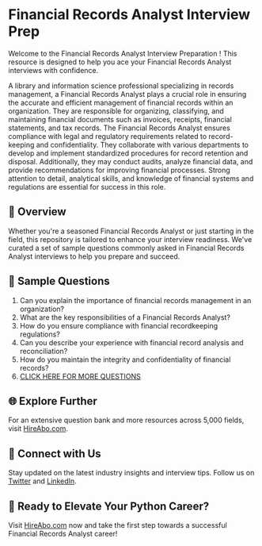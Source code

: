 # Financial Records Analyst Interview Prep

Welcome to the Financial Records Analyst Interview Preparation ! This resource is designed to help you ace your Financial Records Analyst interviews with confidence.

A library and information science professional specializing in records management, a Financial Records Analyst plays a crucial role in ensuring the accurate and efficient management of financial records within an organization. They are responsible for organizing, classifying, and maintaining financial documents such as invoices, receipts, financial statements, and tax records. The Financial Records Analyst ensures compliance with legal and regulatory requirements related to record-keeping and confidentiality. They collaborate with various departments to develop and implement standardized procedures for record retention and disposal. Additionally, they may conduct audits, analyze financial data, and provide recommendations for improving financial processes. Strong attention to detail, analytical skills, and knowledge of financial systems and regulations are essential for success in this role.

## 🚀 Overview

Whether you're a seasoned Financial Records Analyst or just starting in the field, this repository is tailored to enhance your interview readiness. We've curated a set of sample questions commonly asked in Financial Records Analyst interviews to help you prepare and succeed.

## 📝 Sample Questions

1. Can you explain the importance of financial records management in an organization?
2. What are the key responsibilities of a Financial Records Analyst?
3. How do you ensure compliance with financial recordkeeping regulations?
4. Can you describe your experience with financial record analysis and reconciliation?
5. How do you maintain the integrity and confidentiality of financial records?
6. [CLICK HERE FOR MORE QUESTIONS](https://hireabo.com/job/18_3_28/Financial%20Records%20Analyst)

## 🌐 Explore Further

For an extensive question bank and more resources across 5,000 fields, visit [HireAbo.com](https://www.hireabo.com).

## 📱 Connect with Us

Stay updated on the latest industry insights and interview tips. Follow us on [Twitter](https://twitter.com/hireabo) and [LinkedIn](https://www.linkedin.com/in/hire-abo-3609972a8/).

## 🚀 Ready to Elevate Your Python Career?

Visit [HireAbo.com](https://www.hireabo.com) now and take the first step towards a successful Financial Records Analyst career!